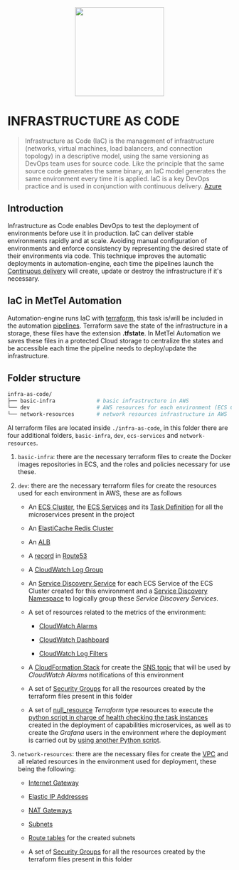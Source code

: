 <div align="center">
<img src="https://media.licdn.com/dms/image/C4E0BAQHrME9aCW6ulg/company-logo_200_200/0?e=2159024400&v=beta&t=6xMNS1zK1F8asBlM16EzbJ4Im7SlQ8L7a7sgcaNzZQE"  width="200" height="200">
</div>

# INFRASTRUCTURE AS CODE

 > Infrastructure as Code (IaC) is the management of infrastructure (networks, virtual machines, load balancers, 
 > and connection topology) in a descriptive model, using the same versioning as DevOps team uses for source code. 
 > Like the principle that the same source code generates the same binary, an IaC model generates the same environment 
 > every time it is applied. IaC is a key DevOps practice and is used in conjunction with continuous delivery.
 > [Azure](https://docs.microsoft.com/en-us/azure/devops/learn/what-is-infrastructure-as-code)

## Introduction

Infrastructure as Code enables DevOps to test the deployment of environments before use it in production. IaC can deliver 
stable environments rapidly and at scale. Avoiding manual configuration of environments and enforce consistency by representing
 the desired state of their environments via code. This technique improves the automatic deployments in automation-engine, each time 
 the pipelines launch the [Continuous delivery](./PIPELINES.md##continuous-delivery-cd) will create, update or destroy 
 the infrastructure if it's necessary. 

## IaC in MetTel Automation

Automation-engine runs IaC with [terraform](https://www.terraform.io/), this task is/will be included in the automation [pipelines](./PIPELINES.md##Pipelines).
Terraform save the state of the infrastructure in a storage, these files have the extension **.tfstate**. In MetTel Automation we
saves these files in a protected Cloud storage to centralize the states and be accessible each time the pipeline needs to deploy/update
the infrastructure.

## Folder structure

````bash
infra-as-code/
├── basic-infra             # basic infrastructure in AWS
└── dev                     # AWS resources for each environment (ECS Cluster, ElastiCache Cluster, etc.)
└── network-resources       # network resources infrastructure in AWS
````

Al terraform files are located inside `./infra-as-code`, in this folder there are four additional folders, `basic-infra`, `dev`, `ecs-services` and `network-resources`.

1. `basic-infra`: there are the necessary terraform files to create the Docker images repositories in ECS, and the roles and policies necessary for use these.

2. `dev`: there are the necessary terraform files for create the resources used for each environment in AWS, these are as follows

    * An [ECS Cluster](https://docs.aws.amazon.com/AmazonECS/latest/developerguide/ECS_clusters.html), the [ECS Services](https://docs.aws.amazon.com/AmazonECS/latest/developerguide/ecs_services.html) and its [Task Definition](https://docs.aws.amazon.com/AmazonECS/latest/developerguide/example_task_definitions.html) for all the microservices present in the project

    * An [ElastiCache Redis Cluster](https://docs.aws.amazon.com/AmazonElastiCache/latest/red-ug/WhatIs.html)

    * An [ALB](https://docs.aws.amazon.com/elasticloadbalancing/latest/application/introduction.html)

    * A [record](https://docs.aws.amazon.com/Route53/latest/DeveloperGuide/rrsets-working-with.html) in [Route53](https://aws.amazon.com/route53/features/)

    * A [CloudWatch Log Group](https://docs.aws.amazon.com/AmazonCloudWatch/latest/logs/CloudWatchLogsConcepts.html)

    * An [Service Discovery Service](https://aws.amazon.com/blogs/aws/amazon-ecs-service-discovery/) for each ECS Service of the ECS Cluster created for this environment and a [Service Discovery Namespace](https://docs.aws.amazon.com/AmazonECS/latest/developerguide/service-discovery.html) to logically group these *Service Discovery Services*.

    * A set of resources related to the metrics of the environment:

        * [CloudWatch Alarms](https://docs.aws.amazon.com/AmazonCloudWatch/latest/monitoring/AlarmThatSendsEmail.html)

        * [CloudWatch Dashboard](https://docs.aws.amazon.com/AmazonCloudWatch/latest/monitoring/CloudWatch_Dashboards.html)

        * [CloudWatch Log Filters](https://docs.aws.amazon.com/AmazonCloudWatch/latest/logs/FilterAndPatternSyntax.html)

    * A [CloudFormation Stack](https://docs.aws.amazon.com/AWSCloudFormation/latest/UserGuide/stacks.html) for create the [SNS topic](https://docs.aws.amazon.com/AWSCloudFormation/latest/UserGuide/aws-properties-sns-topic.html) that will be used by *CloudWatch Alarms* notifications of this environment

    * A set of [Security Groups](https://docs.aws.amazon.com/AWSEC2/latest/UserGuide/ec2-security-groups.html) for all the resources created by the terraform files present in this folder

    * A set of [null_resource](https://www.terraform.io/docs/providers/null/resource.html) *Terraform* type resources to execute the [python script in charge of health checking the task instances](./../ci-utils/task_healthcheck.py) created in the deployment of capabilities microservices, as well as to create the *Grafana* users in the environment where the deployment is carried out by [using another Python script](./../ci-utils/grafana_users_creation.py).

3. `network-resources`: there are the necessary files for create the [VPC](https://aws.amazon.com/vpc/) and all related resources in the environment used for deployment, these being the following:

    * [Internet Gateway](https://docs.aws.amazon.com/vpc/latest/userguide/VPC_Internet_Gateway.html)

    * [Elastic IP Addresses](https://docs.aws.amazon.com/AWSEC2/latest/UserGuide/elastic-ip-addresses-eip.html)

    * [NAT Gateways](https://docs.aws.amazon.com/vpc/latest/userguide/vpc-nat-gateway.html)

    * [Subnets](https://docs.aws.amazon.com/vpc/latest/userguide/VPC_Subnets.html)

    * [Route tables](https://docs.aws.amazon.com/vpc/latest/userguide/VPC_Route_Tables.html) for the created subnets

    * A set of [Security Groups](https://docs.aws.amazon.com/AWSEC2/latest/UserGuide/ec2-security-groups.html) for all the resources created by the terraform files present in this folder